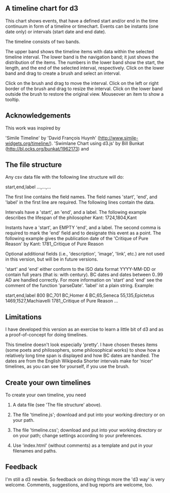 A timeline chart for d3
-----------------------

This chart shows events, that have a defined start and/or end
in the time continuum in form of a timeline or timechart.
Events can be instants (one date only) or intervals (start date
and end date).

The timeline consists of two bands.

The upper band shows the timeline items with data within the selected timeline interval.
The lower band is the navigation band; it just shows the distribution of the items.
The numbers in the lower band show the start, the length, and the end of the selected interval, respectively.
Click on the lower band and drag to create a brush and select an interval.

Click on the brush and drag to move the interval.
Click on the left or right border of the brush and drag to resize the interval.
Click on the lower band outside the brush to restore the original view.
Mouseover an item to show a tooltip.


Acknowledgements
----------------

This work was inspired by

'Simile Timeline' by 'David François Huynh'
(http://www.simile-widgets.org/timeline/).
'Swimlane Chart using d3.js' by Bill Bunkat
(http://bl.ocks.org/bunkat/1962173) and


The file structure
------------------

Any csv data file with the following line structure will do:

start,end,label
...,...,...

The first line contains the field names.
The field names 'start', 'end', and 'label' in the first line are required.
The following lines contain the data.

Intervals have a 'start', an 'end', and a label.
The following example describes the lifespan of the philosopher Kant:
1724,1804,Kant

Instants have a 'start', an EMPTY 'end', and a label.
The second comma is required to mark the 'end' field
and to designate this event as a point. The following example
gives the publication date of the 'Critique of Pure Reason' by Kant:
1781,,Critique of Pure Reason

Optional additional fields (i.e., 'description', 'image', 'link', etc.)
are not used in this version, but will be in future versions.

'start' and 'end' either conform to the ISO data format YYYY-MM-DD
or contain full years (that is: with century).
BC dates and dates between 0..99 AD are handled correctly.
For more information on 'start' and 'end' see the
comment of the function 'parseDate'.
'label' ist a plain string. Example:

start,end,label
800 BC,701 BC,Homer
4 BC,65,Seneca
55,135,Epictetus
1469,1527,Machiavelli
1781,,Critique of Pure Reason
...


Limitations
-----------

I have developed this version as an exercise to learn a little bit of d3
and as a proof-of-concept for doing timelines.

This timeline doesn't look especially 'pretty'. I have chosen theses items
(some poets and philosophers, some philosophical works) to show how a relatively
long time span is displayed and how BC dates are handled.
The dates are from the English Wikipedia
Shorter intervals make for 'nicer' timelines, as you can see for yourself,
if you use the brush.


Create your own timelines
-------------------------

To create your own timeline, you need

1.  A data file (see 'The file structure' above).

2.  The file 'timeline.js'; download and put into your working directory
    or on your path.

3.  The file 'timeline.css'; download and put into your working directory
    or on your path; change settings according to your preferences.

4.  Use 'index.html' (without comments) as a template
    and put in your filenames and paths.
     

Feedback
--------

I'm still a d3 newbie. So feedback on doing things more the 'd3 way' is very welcome.
Comments, suggestions, and bug reports are welcome, too.
